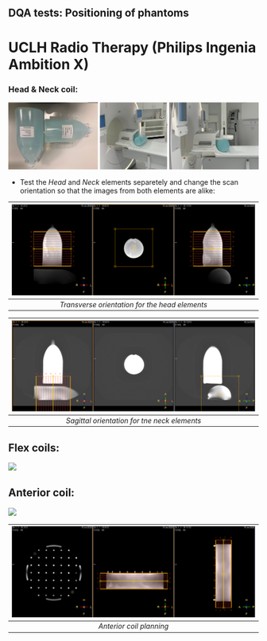  
## DQA tests: Positioning of phantoms
# UCLH Radio Therapy (Philips Ingenia Ambition X)

### Head & Neck coil:
![](media/HN.png) 

* Test the *Head* and *Neck* elements separetely and change the scan orientation so that the images from both elements are alike:
  
| ![](media/HPlan.png) | 
|:--:| 
| *Transverse orientation for the head elements* |

| ![](media/NPlan.png) | 
|:--:| 
| *Sagittal orientation for tne neck elements* |

## Flex coils:
![](media/Flex.png) 







## Anterior coil:
![](media/Anterior.png)


| ![](media/APlan.png) | 
|:--:| 
| *Anterior coil planning* |

